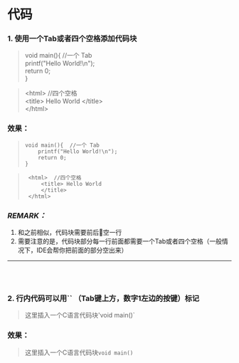 # **代码**

### 1. 使用一个Tab或者四个空格添加代码块 

> void main(){  //一个 Tab   
> printf("Hello World!\n");  
> return 0;  
> }

>    \<html>  //四个空格  
> \<title> Hello World \</title>  
> \</html>

### 效果：

>     void main(){  //一个 Tab
>         printf("Hello World!\n"); 
>         return 0;
>     }

>      <html>  //四个空格  
>          <title> Hello World 
>          </title>  
>      </html>


### *REMARK：*
1. 和之前相似，代码块需要前后空一行
2. 需要注意的是，代码块部分每一行前面都需要一个Tab或者四个空格（一般情况下，IDE会帮你把前面的部分空出来）

----------
<br><br>
### 2. 行内代码可以用`` （Tab键上方，数字1左边的按键）标记

> 这里插入一个C语言代码块\'void main()\` 

### 效果：

> 这里插入一个C语言代码块`void main()`

